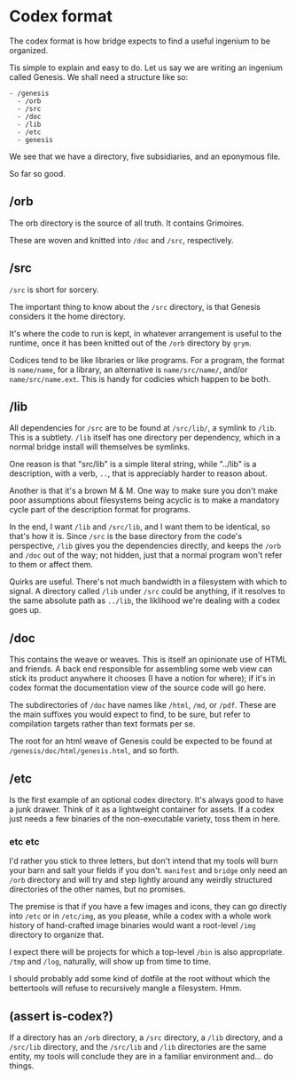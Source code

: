 # Codex format


  The codex format is how bridge expects to find a useful ingenium to be
organized. 

Tis simple to explain and easy to do.  Let us say we are writing an ingenium called Genesis.  We shall need a structure like so:

```
- /genesis
  - /orb
  - /src
  - /doc
  - /lib
  - /etc
  - genesis
```

We see that we have a directory, five subsidiaries, and an eponymous file.

So far so good. 

## /orb

  The orb directory is the source of all truth. It contains Grimoires.

These are woven and knitted into `/doc` and `/src`, respectively. 


## /src

`/src` is short for sorcery. 

  The important thing to know about the `/src` directory, is that Genesis 
considers it the home directory. 

It's where the code to run is kept, in whatever arrangement is useful to
the runtime, once it has been knitted out of the `/orb` directory by `grym`.

Codices tend to be like libraries or like programs.  For a program, the 
format is `name/name`, for a library, an alternative is `name/src/name/`,
and/or `name/src/name.ext`.  This is handy for codicies which happen to be
both.


## /lib

  All dependencies for `/src` are to be found at `/src/lib/`, a symlink to
`/lib`.  This is a subtlety.  `/lib` itself has one directory per dependency,
which in a normal bridge install will themselves be symlinks. 

One reason is that "src/lib" is a simple literal string, while "../lib" is a
description, with a verb, `..`, that is appreciably harder to reason about. 

Another is that it's a brown M & M. One way to make sure you don't make poor
assumptions about filesystems being acyclic is to make a mandatory cycle part
of the description format for programs.

In the end, I want `/lib` and `/src/lib`, and I want them to be identical, so
that's how it is. Since `/src` is the base directory from the code's 
perspective, `/lib` gives you the dependencies directly, and keeps the `/orb`
and `/doc` out of the way; not hidden, just that a normal program won't refer
to them or affect them.

Quirks are useful.  There's not much bandwidth in a filesystem with which to 
signal. A directory called `/lib` under `/src` could be anything, if it
resolves to the same absolute path as `../lib`, the liklihood we're dealing
with a codex goes up. 


## /doc

  This contains the weave or weaves.  This is itself an opinionate use of HTML
and friends.  A back end responsible for assembling some web view can stick its
product anywhere it chooses (I have a notion for where); if it's in codex
format the documentation view of the source code will go here.

The subdirectories of `/doc` have names like `/html`, `/md`, or `/pdf`. These
are the main suffixes you would expect to find, to be sure, but refer to 
compilation targets rather than text formats per se. 

The root for an html weave of Genesis could be expected to be found at `/genesis/doc/html/genesis.html`, and so forth. 

## /etc

  Is the first example of an optional codex directory.  It's always good to
have a junk drawer.  Think of it as a lightweight container for assets.  If
a codex just needs a few binaries of the non-executable variety, toss them in
here.

### etc etc

  I'd rather you stick to three letters, but don't intend that my tools will
burn your barn and salt your fields if you don't. `manifest` and `bridge` only
need an `/orb` directory and will try and step lightly around any weirdly structured directories of the other names, but no promises. 

The premise is that if you have a few images and icons, they can go directly
into `/etc` or in `/etc/img`, as you please, while a codex with a whole work
history of hand-crafted image binaries would want a root-level `/img` 
directory to organize that.

I expect there will be projects for which a top-level `/bin` is also
appropriate. `/tmp` and `/log`, naturally, will show up from time to time. 

I should probably add some kind of dotfile at the root without which the
bettertools will refuse to recursively mangle a filesystem.  Hmm.

## (assert is-codex?)

If a directory has an `/orb` directory, a `/src`  directory, a `/lib`
directory, and a `/src/lib` directory, and the `/src/lib` and `/lib` 
directories are the same entity, my tools will conclude they are in a 
familiar environment and... do things. 

